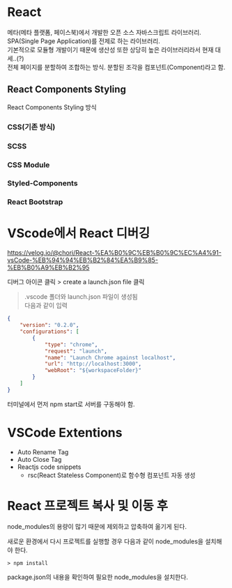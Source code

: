 # React
메타(메타 플랫폼, 페이스북)에서 개발한 오픈 소스 자바스크립트 라이브러리.<br>
SPA(Single Page Application)를 전제로 하는 라이브러리.<br>
기본적으로 모듈형 개발이기 때문에 생산성 또한 상당히 높은 라이브러리라서 현재 대세..(?)<br>
전체 페이지를 분할하여 조합하는 방식. 분할된 조각을 컴포넌트(Component)라고 함.

## React Components Styling
React Components Styling 방식
### CSS(기존 방식)
### SCSS
### CSS Module
### Styled-Components
### React Bootstrap

# VScode에서 React 디버깅

https://velog.io/@chori/React-%EA%B0%9C%EB%B0%9C%EC%A4%91-vsCode-%EB%94%94%EB%B2%84%EA%B9%85-%EB%B0%A9%EB%B2%95

디버그 아이콘 클릭 > create a launch.json file 클릭
> .vscode 폴더와 launch.json 파일이 생성됨<br>
  다음과 같이 입력
```json
{
    "version": "0.2.0",
    "configurations": [
        {
            "type": "chrome",
            "request": "launch",
            "name": "Launch Chrome against localhost",
            "url": "http://localhost:3000",
            "webRoot": "${workspaceFolder}"
        }
    ]
}
```
터미널에서 먼저 npm start로 서버를 구동해야 함.

# VSCode Extentions
* Auto Rename Tag
* Auto Close Tag
* Reactjs code snippets
  * rsc(React Stateless Component)로 함수형 컴포넌트 자동 생성

# React 프로젝트 복사 및 이동 후
node_modules의 용량이 많기 때문에 제외하고 압축하여 옮기게 된다.

새로운 환경에서 다시 프로젝트를 실행할 경우 다음과 같이 node_modules을 설치해야 한다.
```
> npm install
```
package.json의 내용을 확인하여 필요한 node_modules을 설치한다.
